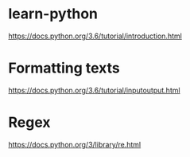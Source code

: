 # learn-python
https://docs.python.org/3.6/tutorial/introduction.html

# Formatting texts
https://docs.python.org/3.6/tutorial/inputoutput.html

# Regex
https://docs.python.org/3/library/re.html


